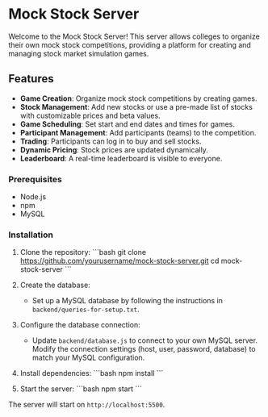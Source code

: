 # Mock Stock Server

Welcome to the Mock Stock Server! This server allows colleges to organize their own mock stock competitions, providing a platform for creating and managing stock market simulation games.

## Features

- **Game Creation**: Organize mock stock competitions by creating games.
- **Stock Management**: Add new stocks or use a pre-made list of stocks with customizable prices and beta values.
- **Game Scheduling**: Set start and end dates and times for games.
- **Participant Management**: Add participants (teams) to the competition.
- **Trading**: Participants can log in to buy and sell stocks.
- **Dynamic Pricing**: Stock prices are updated dynamically.
- **Leaderboard**: A real-time leaderboard is visible to everyone.

### Prerequisites

- Node.js
- npm
- MySQL

### Installation

1. Clone the repository:
   \```bash
   git clone https://github.com/yourusername/mock-stock-server.git
   cd mock-stock-server
   \```

2. Create the database:
   - Set up a MySQL database by following the instructions in `backend/queries-for-setup.txt`.

3. Configure the database connection:
   - Update `backend/database.js` to connect to your own MySQL server. Modify the connection settings (host, user, password, database) to match your MySQL configuration.

4. Install dependencies:
   \```bash
   npm install
   \```

5. Start the server:
   \```bash
   npm start
   \```

The server will start on `http://localhost:5500`.
